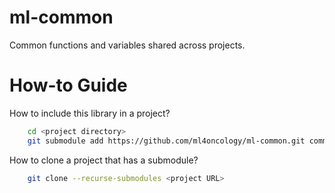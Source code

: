 # ml-common
Common functions and variables shared across projects.

# How-to Guide
How to include this library in a project?

```bash
    cd <project directory>
    git submodule add https://github.com/ml4oncology/ml-common.git common
```

How to clone a project that has a submodule?
```bash
    git clone --recurse-submodules <project URL>
```

